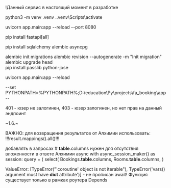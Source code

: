 !Данный сервис в настоящий момент в разработке

python3 -m venv .venv
.\.venv\Scripts\activate


uvicorn app.main:app --reload --port 8080    

[//]: # (422 - validation error)
[//]: # (pip install fastapi uvicorn)
pip install fastapi[all]

pip install sqlalchemy alembic asyncpg

alembic init migrations
alembic revision --autogenerate -m "Init migration"
alembic upgrade head  
pip install passlib python-jose


uvicorn app.main:app --reload


--set PYTHONPATH=%PYTHONPATH%;D:\education\Py\projects\fa_booking\app--

401 - юзер не залогинен, 
403 - юзер залогинен, но нет прав на данный эндпоинт

~1.6.~

ВАЖНО:
для возвращения результатов от Алхимии использовать:
!!!result.mappings().all()!!!

добавлять в запросах # __table__.columns нужен для отсутствия вложенности в ответе Алхимии
async with async_session_maker() as session:
    query = (
        select(
            Bookings.__table__.columns,
            Rooms.__table__.columns,
        )

ValueError: [TypeError("'coroutine' object is not iterable"), TypeError('vars() argument must have __dict__ attribute')] - не прописан await! 
Функция существует только в рамках роутера Depends

